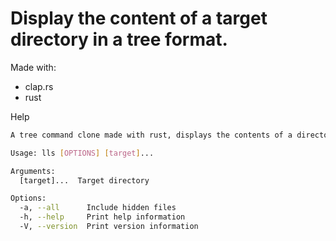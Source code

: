 # Display the content of a target directory in a tree format.

Made with:
- clap.rs
- rust

Help
```bash
A tree command clone made with rust, displays the contents of a directory in a tree format.

Usage: lls [OPTIONS] [target]...

Arguments:
  [target]...  Target directory

Options:
  -a, --all      Include hidden files
  -h, --help     Print help information
  -V, --version  Print version information
```